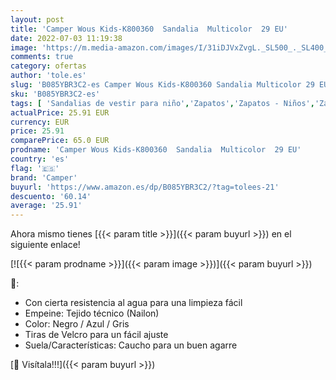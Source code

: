 ```yaml
---
layout: post
title: 'Camper Wous Kids-K800360  Sandalia  Multicolor  29 EU'
date: 2022-07-03 11:19:38
image: 'https://m.media-amazon.com/images/I/31iDJVxZvgL._SL500_._SL400_.jpg'
comments: true
category: ofertas
author: 'tole.es'
slug: 'B085YBR3C2-es Camper Wous Kids-K800360 Sandalia Multicolor 29 EU'
sku: 'B085YBR3C2-es'
tags: [ 'Sandalias de vestir para niño','Zapatos','Zapatos - Niños','Zapatos y complementos','camper','sandalia','🇪🇸', ]
actualPrice: 25.91 EUR
currency: EUR
price: 25.91
comparePrice: 65.0 EUR
prodname: 'Camper Wous Kids-K800360  Sandalia  Multicolor  29 EU'
country: 'es'
flag: '🇪🇸'
brand: 'Camper'
buyurl: 'https://www.amazon.es/dp/B085YBR3C2/?tag=tolees-21'
descuento: '60.14'
average: '25.91'
---
```


Ahora mismo tienes [{{< param title >}}]({{< param buyurl >}}) en el siguiente enlace!

[![{{< param prodname >}}]({{< param image >}})]({{< param buyurl >}})

🔎:

- Con cierta resistencia al agua para una limpieza fácil
- Empeine: Tejido técnico (Nailon)
- Color: Negro / Azul / Gris
- Tiras de Velcro para un fácil ajuste
- Suela/Características: Caucho para un buen agarre

[🛒 Visítala!!!]({{< param buyurl >}})
